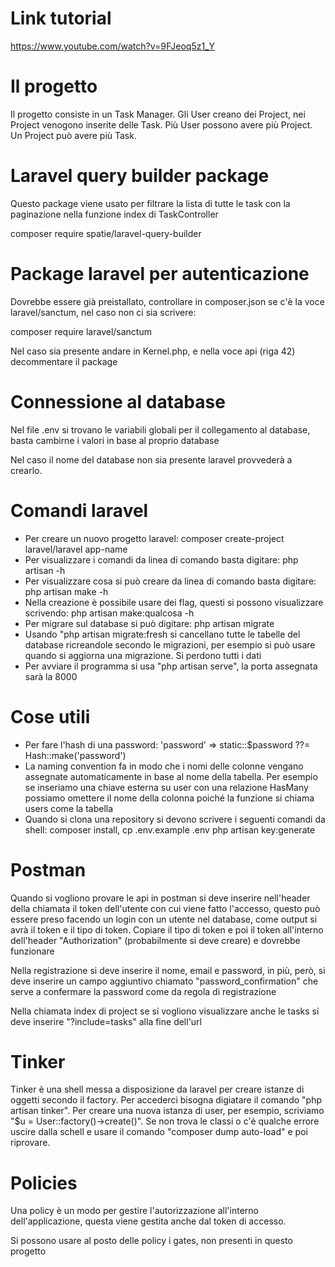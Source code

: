 # Link tutorial
https://www.youtube.com/watch?v=9FJeoq5z1_Y

# Il progetto
Il progetto consiste in un Task Manager.
Gli User creano dei Project, nei Project venogono inserite delle Task.
Più User possono avere più Project.
Un Project può avere più Task.

# Laravel query builder package
Questo package viene usato per filtrare la lista di tutte le task con la paginazione nella funzione index di TaskController

composer require spatie/laravel-query-builder

# Package laravel per autenticazione
Dovrebbe essere già preistallato, controllare in composer.json se c'è la voce laravel/sanctum, nel caso non ci sia scrivere:

composer require laravel/sanctum

Nel caso sia presente andare in Kernel.php, e nella voce api (riga 42) decommentare il package

# Connessione al database
Nel file .env si trovano le variabili globali per il collegamento al database, basta cambirne i valori in base al proprio database

Nel caso il nome del database non sia presente laravel provvederà a crearlo.

# Comandi laravel
- Per creare un nuovo progetto laravel: composer create-project laravel/laravel app-name
- Per visualizzare i comandi da linea di comando basta digitare: php artisan -h
- Per visualizzare cosa si può creare da linea di comando basta digitare: php artisan make -h
- Nella creazione è possibile usare dei flag, questi si possono visualizzare scrivendo: php artisan make:qualcosa -h
- Per migrare sul database si può digitare: php artisan migrate
- Usando "php artisan migrate:fresh si cancellano tutte le tabelle del database ricreandole secondo le migrazioni, per esempio si può usare quando si aggiorna una migrazione. Si perdono tutti i dati
- Per avviare il programma si usa "php artisan serve", la porta assegnata sarà la 8000

# Cose utili
- Per fare l'hash di una password: 'password' => static::$password ??= Hash::make('password')
- La naming convention fa in modo che i nomi delle colonne vengano assegnate automaticamente in base al nome della tabella.
  Per esempio se inseriamo una chiave esterna su user con una relazione HasMany possiamo omettere il nome della colonna poiché la funzione si chiama users come la tabella
- Quando si clona una repository si devono scrivere i seguenti comandi da shell:
    composer install,
    cp .env.example .env
    php artisan key:generate

# Postman
Quando si vogliono provare le api in postman si deve inserire nell'header della chiamata il token dell'utente con cui viene fatto l'accesso, questo può essere preso facendo un login con un utente nel database, come output si avrà il token e il tipo di token.
Copiare il tipo di token e poi il token all'interno dell'header "Authorization" (probabilmente si deve creare) e dovrebbe funzionare 

Nella registrazione si deve inserire il nome, email e password, in più, però, si deve inserire un campo aggiuntivo chiamato "password_confirmation" che serve a confermare la password come da regola di registrazione

Nella chiamata index di project se si vogliono visualizzare anche le tasks si deve inserire "?include=tasks" alla fine dell'url

# Tinker
Tinker è una shell messa a disposizione da laravel per creare istanze di oggetti secondo il factory.
Per accederci bisogna digiatare il comando "php artisan tinker".
Per creare una nuova istanza di user, per esempio, scriviamo "$u = User::factory()->create()".
Se non trova le classi o c'è qualche errore uscire dalla schell e usare il comando "composer dump auto-load" e poi riprovare.

# Policies
Una policy è un modo per gestire l'autorizzazione all'interno dell'applicazione, questa viene gestita anche dal token di accesso.

Si possono usare al posto delle policy i gates, non presenti in questo progetto
